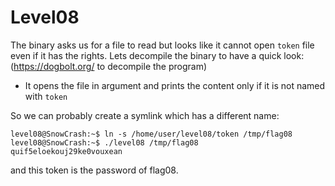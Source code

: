 # Level08

The binary asks us for a file to read but looks like it cannot open `token` file even if it has the rights.
Lets decompile the binary to have a quick look: (https://dogbolt.org/ to decompile the program)
- It opens the file in argument and prints the content only if it is not named with `token`

So we can probably create a symlink which has a different name:
```shell
level08@SnowCrash:~$ ln -s /home/user/level08/token /tmp/flag08
level08@SnowCrash:~$ ./level08 /tmp/flag08
quif5eloekouj29ke0vouxean
```
and this token is the password of flag08.
